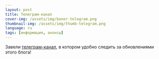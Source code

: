 ```yaml
---
layout: post
title: Телеграм-канал
cover-img: /assets/img/baner-telegram.png
thumbnail-img: /assets/img/thumb-telegram.png
language: ru
tags: [информация, анонсы]
---
```

Завели [телеграм-канал][a85077ec], в котором удобно следить за обновлениями этого блога!

  [a85077ec]: https://t.me/toponim "Информационный канал в поддержку этого блога"
